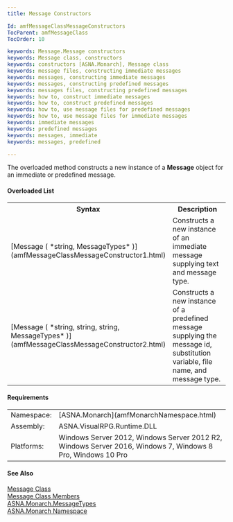 ```yaml
---
title: Message Constructors

Id: amfMessageClassMessageConstructors
TocParent: amfMessageClass
TocOrder: 10

keywords: Message.Message constructors
keywords: Message class, constructors
keywords: constructors [ASNA.Monarch], Message class
keywords: message files, constructing immediate messages
keywords: messages, constructing immediate messages
keywords: messages, constructing predefined messages
keywords: messages files, constructing predefined messages
keywords: how to, construct immediate messages
keywords: how to, construct predefined messages
keywords: how to, use message files for predefined messages
keywords: how to, use message files for immediate messages
keywords: immediate messages
keywords: predefined messages
keywords: messages, immediate
keywords: messages, predefined

---
```


The overloaded method constructs a new instance of a **Message** object for an immediate or predefined message.

#### Overloaded List
<table class="mytable" cellspacing="0" cellpadding="4" width="90%">
          <colgroup>
            <col width="50%" />
            <col width="50%" />
          </colgroup>
          <tr>
            <th>Syntax</th>
            <th>Description</th>
          </tr>
          <tr>
            <td>[Message ( *string, MessageTypes* )](amfMessageClassMessageConstructor1.html)
            </td>
            <td>Constructs a new instance of
          an immediate message supplying text and message
          type.</td>
          </tr>
          <tr>
            <td>[Message ( *string, string, string, MessageTypes* )](amfMessageClassMessageConstructor2.html)
            </td>
            <td>Constructs a new instance of
          a predefined message supplying the message id,
          substitution variable, file name, and message type.</td>
          </tr>
</table>

<!-- start -->

#### Requirements
<table class="dttable" cellspacing="0" cellpadding="4" width="60%">
           <colgroup>
            <col width="15%" style="font-weight:bold" />
            <col width="85%" />
          </colgroup>
          <tr>
            <td>Namespace:</td>
            <td>[ASNA.Monarch](amfMonarchNamespace.html)</td>
          </tr>
          <tr>
            <td>Assembly:</td>
            <td>ASNA.VisualRPG.Runtime.DLL</td>
          </tr>
         <tr>
            <td>Platforms:</td>
            <td> Windows Server 2012, Windows Server 2012 R2, Windows Server 2016, Windows 7, Windows 8 Pro, Windows 10 Pro</td>
         </tr>
</table>

<!-- end -->

#### See Also
[Message Class](amfMessageClass.html)<br />[Message Class Members](amfMessageClassMembers.html)<br />[ ASNA.Monarch.MessageTypes](amfMessageTypesEnumeration.html)<br />[ASNA.Monarch Namespace](amfMonarchNamespace.html)
